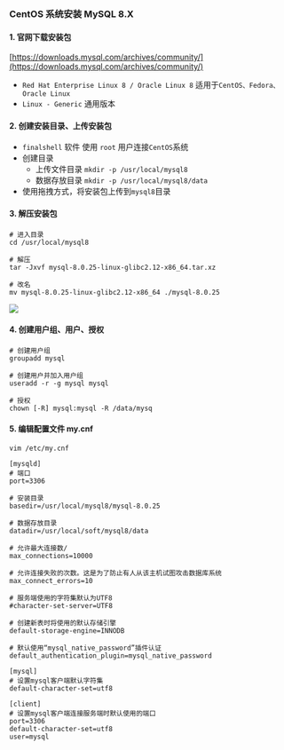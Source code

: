 ### CentOS 系统安装 MySQL 8.X
 
#### 1. 官网下载安装包
[https://downloads.mysql.com/archives/community/](https://downloads.mysql.com/archives/community/)

* `Red Hat Enterprise Linux 8 / Oracle Linux 8`   适用于`CentOS、Fedora、Oracle Linux`
* `Linux - Generic` 通用版本

#### 2. 创建安装目录、上传安装包
* `finalshell` 软件 使用 `root` 用户连接`CentOS`系统
* 创建目录
  * 上传文件目录 `mkdir -p /usr/local/mysql8`
  * 数据存放目录 `mkdir -p /usr/local/mysql8/data`
* 使用拖拽方式，将安装包上传到`mysql8`目录



#### 3. 解压安装包
```
# 进入目录
cd /usr/local/mysql8

# 解压
tar -Jxvf mysql-8.0.25-linux-glibc2.12-x86_64.tar.xz 

# 改名
mv mysql-8.0.25-linux-glibc2.12-x86_64 ./mysql-8.0.25
```

![](https://fgq233.github.io/imgs/linux/sf003.png)


#### 4. 创建用户组、用户、授权
```
# 创建用户组
groupadd mysql

# 创建用户并加入用户组
useradd -r -g mysql mysql

# 授权
chown [-R] mysql:mysql -R /data/mysq
```

#### 5. 编辑配置文件 my.cnf
`vim /etc/my.cnf`


```
[mysqld]
# 端口
port=3306
 
# 安装目录
basedir=/usr/local/mysql8/mysql-8.0.25
 
# 数据存放目录
datadir=/usr/local/soft/mysql8/data
 
# 允许最大连接数/
max_connections=10000
 
# 允许连接失败的次数。这是为了防止有人从该主机试图攻击数据库系统
max_connect_errors=10
 
# 服务端使用的字符集默认为UTF8
#character-set-server=UTF8
 
# 创建新表时将使用的默认存储引擎
default-storage-engine=INNODB
 
# 默认使用“mysql_native_password”插件认证
default_authentication_plugin=mysql_native_password
 
[mysql]
# 设置mysql客户端默认字符集
default-character-set=utf8
 
[client]
# 设置mysql客户端连接服务端时默认使用的端口
port=3306
default-character-set=utf8
user=mysql
```